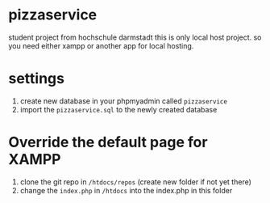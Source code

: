 # pizzaservice
student project from hochschule darmstadt
this is only local host project.
so you need either xampp or another app for local hosting.

# settings
1. create new database in your phpmyadmin called `pizzaservice`
2. import the `pizzaservice.sql` to the newly created database

# Override the default page for XAMPP
1. clone the git repo in `/htdocs/repos` (create new folder if not yet there)
2. change the `index.php` in `/htdocs` into the index.php in this folder
